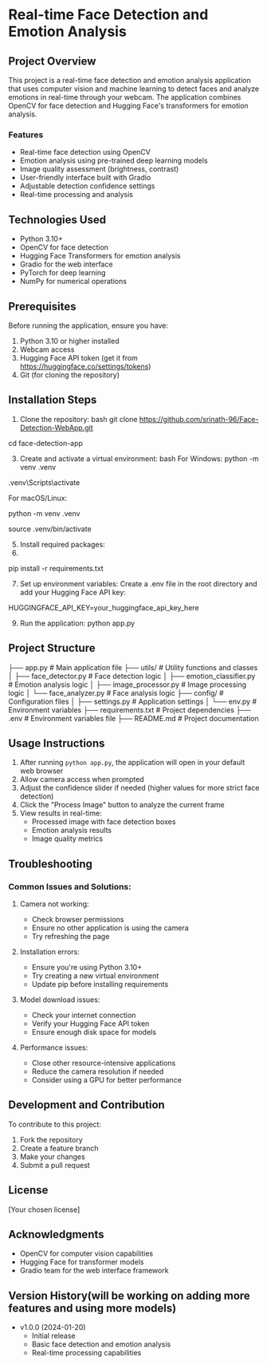 # Real-time Face Detection and Emotion Analysis

## Project Overview
This project is a real-time face detection and emotion analysis application that uses computer vision and machine learning to detect faces and analyze emotions in real-time through your webcam. The application combines OpenCV for face detection and Hugging Face's transformers for emotion analysis.

### Features
- Real-time face detection using OpenCV
- Emotion analysis using pre-trained deep learning models
- Image quality assessment (brightness, contrast)
- User-friendly interface built with Gradio
- Adjustable detection confidence settings
- Real-time processing and analysis

## Technologies Used
- Python 3.10+
- OpenCV for face detection
- Hugging Face Transformers for emotion analysis
- Gradio for the web interface
- PyTorch for deep learning
- NumPy for numerical operations

## Prerequisites
Before running the application, ensure you have:
1. Python 3.10 or higher installed
2. Webcam access
3. Hugging Face API token (get it from https://huggingface.co/settings/tokens)
4. Git (for cloning the repository)

## Installation Steps

1. Clone the repository:
bash
git clone https://github.com/srinath-96/Face-Detection-WebApp.git

cd face-detection-app


3. Create and activate a virtual environment:
bash
For Windows:
python -m venv .venv

.venv\Scripts\activate

For macOS/Linux:

python -m venv .venv

source .venv/bin/activate


5. Install required packages:
6. 
pip install -r requirements.txt

7. Set up environment variables:
Create a .env file in the root directory and add your Hugging Face API key:

HUGGINGFACE_API_KEY=your_huggingface_api_key_here

9. Run the application:
python app.py


## Project Structure

├── app.py                 # Main application file
├── utils/                 # Utility functions and classes
│   ├── face_detector.py   # Face detection logic
│   ├── emotion_classifier.py # Emotion analysis logic
│   ├── image_processor.py  # Image processing logic
│   └── face_analyzer.py   # Face analysis logic
├── config/                # Configuration files
│   ├── settings.py        # Application settings
│   └── env.py             # Environment variables
├── requirements.txt       # Project dependencies
├── .env                   # Environment variables file
├── README.md              # Project documentation



## Usage Instructions
1. After running `python app.py`, the application will open in your default web browser
2. Allow camera access when prompted
3. Adjust the confidence slider if needed (higher values for more strict face detection)
4. Click the "Process Image" button to analyze the current frame
5. View results in real-time:
   - Processed image with face detection boxes
   - Emotion analysis results
   - Image quality metrics

## Troubleshooting

### Common Issues and Solutions:

1. Camera not working:
   - Check browser permissions
   - Ensure no other application is using the camera
   - Try refreshing the page

2. Installation errors:
   - Ensure you're using Python 3.10+
   - Try creating a new virtual environment
   - Update pip before installing requirements

3. Model download issues:
   - Check your internet connection
   - Verify your Hugging Face API token
   - Ensure enough disk space for models

4. Performance issues:
   - Close other resource-intensive applications
   - Reduce the camera resolution if needed
   - Consider using a GPU for better performance

## Development and Contribution

To contribute to this project:
1. Fork the repository
2. Create a feature branch
3. Make your changes
4. Submit a pull request

## License
[Your chosen license]

## Acknowledgments
- OpenCV for computer vision capabilities
- Hugging Face for transformer models
- Gradio team for the web interface framework


## Version History(will be working on adding more features and using more models)
- v1.0.0 (2024-01-20)
  - Initial release
  - Basic face detection and emotion analysis
  - Real-time processing capabilities
